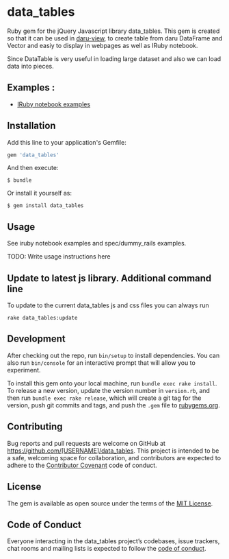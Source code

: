# data_tables

Ruby gem for the jQuery Javascript library data_tables. This gem is created so that it can be used in [daru-view](https://guthub.com/shekharrajak/daru-view), to create table from daru DataFrame and Vector and easiy to display in webpages as well as IRuby notebook.

Since DataTable is very useful in loading large dataset and also we can load data into pieces.

## Examples :

- [IRuby notebook examples](http://nbviewer.jupyter.org/github/Shekharrajak/data_tables.rb/tree/master/spec/dummy_iruby/)

## Installation

Add this line to your application's Gemfile:

```ruby
gem 'data_tables'
```

And then execute:

    $ bundle

Or install it yourself as:

    $ gem install data_tables

## Usage

See iruby notebook examples and spec/dummy_rails examples.

TODO: Write usage instructions here


## Update to latest js library. Additional command line

  To update to the current data_tables js and css files you can always run

    rake data_tables:update


## Development

After checking out the repo, run `bin/setup` to install dependencies. You can also run `bin/console` for an interactive prompt that will allow you to experiment.

To install this gem onto your local machine, run `bundle exec rake install`. To release a new version, update the version number in `version.rb`, and then run `bundle exec rake release`, which will create a git tag for the version, push git commits and tags, and push the `.gem` file to [rubygems.org](https://rubygems.org).

## Contributing

Bug reports and pull requests are welcome on GitHub at https://github.com/[USERNAME]/data_tables. This project is intended to be a safe, welcoming space for collaboration, and contributors are expected to adhere to the [Contributor Covenant](http://contributor-covenant.org) code of conduct.

## License

The gem is available as open source under the terms of the [MIT License](http://opensource.org/licenses/MIT).

## Code of Conduct

Everyone interacting in the data_tables project’s codebases, issue trackers, chat rooms and mailing lists is expected to follow the [code of conduct](https://github.com/[USERNAME]/data_tables/blob/master/CODE_OF_CONDUCT.md).
